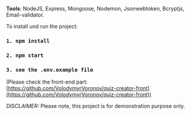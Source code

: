 **Tools**: NodeJS, Express, Mongoose, Nodemon, Jsonwebtoken, Bcryptjs, Email-validator.

To install und run the project:

### `1. npm install`

### `2. npm start`

### `3. see the .env.example file`

(Please check the front-end part: [https://github.com/VolodymyrVoronov/quiz-creator-front](https://github.com/VolodymyrVoronov/quiz-creator-front))

_DISCLAIMER:_
Please note, this project is for demonstration purpose only.
